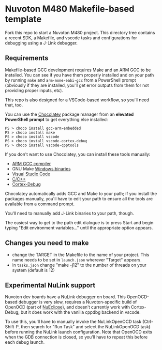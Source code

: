 # Nuvoton M480 Makefile-based template
Fork this repo to start a Nuvoton M480 project. This directory tree contains a recent SDK, a Makefile, and vscode tasks and configurations for debugging using a J-Link debugger.

## Requirements
Makefile-based GCC development requires Make and an ARM GCC to be installed. You can see if you have them properly installed and on your path by running `make` and `arm-none-eabi-gcc` from a PowerShell prompt (obviously if they are installed, you'll get error outputs from them for not providing proper inputs, etc).

This repo is also designed for a VSCode-based workflow, so you'll need that, too.

You can use the [Chocolatey](https://chocolatey.org/install) package manager from an **elevated PowerShell prompt** to get everything else installed:
```
PS > choco install gcc-arm-embedded
PS > choco install make
PS > choco install vscode
PS > choco install vscode-cortex-debug
PS > choco install vscode-cpptools
```

If you don't want to use Chocolatey, you can install these tools manually:
- [ARM GCC compiler](https://developer.arm.com/tools-and-software/open-source-software/developer-tools/gnu-toolchain/gnu-rm/downloads)
- GNU Make [Windows binaries](http://gnuwin32.sourceforge.net/packages/make.htm)
- [Visual Studio Code](https://code.visualstudio.com/)
- [C/C++](https://marketplace.visualstudio.com/items?itemName=ms-vscode.cpptools)
- [Cortex-Debug](https://marketplace.visualstudio.com/items?itemName=marus25.cortex-debug)

Chocolatey automatically adds GCC and Make to your path; if you install the packages manually, you'll have to edit your path to ensure all the tools are available from a command prompt.

You'll need to manually add J-Link binaries to your path, though.

The easiest way to get to the path edit dialogue is to press Start and begin typing "Edit environment variables..." until the appropriate option appears.

## Changes you need to make
- change the TARGET in the Makefile to the name of your project. This name needs to be set in `launch.json` wherever "Target" appears.
- In `tasks.json` change "make -j12" to the number of threads on your system (default is 12)

## Experimental NuLink support
Nuvoton dev boards have a NuLink debugger on board. This OpenOCD-based debugger is very slow, requires a Nuvoton-specific build of OpenOCD (part of [NuEclipse](https://www.nuvoton.com/tool-and-software/ide-and-compiler/)), and doesn't currently work with Cortex-Debug, but it does work with the vanilla cppdbg backend in vscode. 

To use this, you'll have to manually invoke the NuLinkOpenOCD task (Ctrl-Shift-P, then search for "Run Task" and select the NuLinkOpenOCD task) before running the NuLink launch configuration. Note that OpenOCD exits when the GDB connection is closed, so you'll have to repeat this before each debug launch.